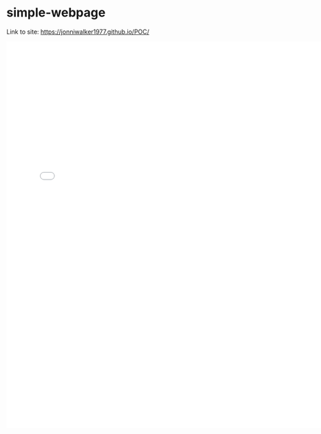 # simple-webpage

Link to site: https://jonniwalker1977.github.io/POC/

<iframe width="150%" height="900" src="//jsfiddle.net/JonniWalker/6vce5fbh/23/embedded/result/" allowfullscreen="allowfullscreen" allowpaymentrequest frameborder="0"></iframe>

